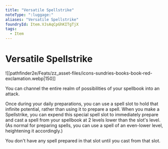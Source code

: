 ```yaml
---
title: "Versatile Spellstrike"
noteType: ":luggage:"
aliases: "Versatile Spellstrike"
foundryId: Item.VJsAqCpGhKITgTjX
tags:
  - Item
---
```


# Versatile Spellstrike
![[pathfinder2e/Feats/zz_asset-files/icons-sundries-books-book-red-exclamation.webp|150]]

You can channel the entire realm of possibilities of your spellbook into an attack.

Once during your daily preparations, you can use a spell slot to hold that infinite potential, rather than using it to prepare a spell. When you make a Spellstrike, you can expend this special spell slot to immediately prepare and cast a spell from your spellbook at 2 levels lower than the slot's level. (As normal for preparing spells, you can use a spell of an even-lower level, heightening it accordingly.)

You don't have any spell prepared in that slot until you cast from that slot.
